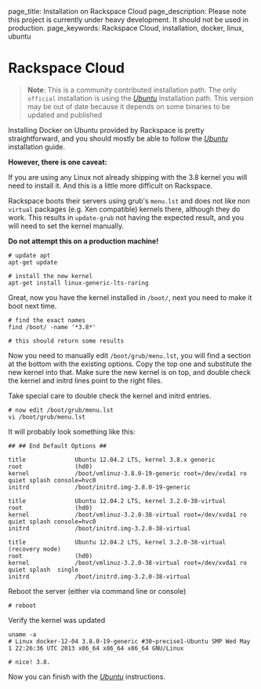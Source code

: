 page_title: Installation on Rackspace Cloud
page_description: Please note this project is currently under heavy development. It should not be used in production.
page_keywords: Rackspace Cloud, installation, docker, linux, ubuntu

# Rackspace Cloud

> **Note**:
> This is a community contributed installation path. The only `official`
> installation is using the [*Ubuntu*](../ubuntulinux/#ubuntu-linux)
> installation path. This version may be out of date because it depends on
> some binaries to be updated and published

Installing Docker on Ubuntu provided by Rackspace is pretty
straightforward, and you should mostly be able to follow the
[*Ubuntu*](../ubuntulinux/#ubuntu-linux) installation guide.

**However, there is one caveat:**

If you are using any Linux not already shipping with the 3.8 kernel you
will need to install it. And this is a little more difficult on
Rackspace.

Rackspace boots their servers using grub's `menu.lst`
and does not like non `virtual` packages (e.g. Xen compatible)
kernels there, although they do work. This results in
`update-grub` not having the expected result, and
you will need to set the kernel manually.

**Do not attempt this on a production machine!**

    # update apt
    apt-get update

    # install the new kernel
    apt-get install linux-generic-lts-raring

Great, now you have the kernel installed in `/boot/`, next you need to
make it boot next time.

    # find the exact names
    find /boot/ -name '*3.8*'

    # this should return some results

Now you need to manually edit `/boot/grub/menu.lst`,
you will find a section at the bottom with the existing options. Copy
the top one and substitute the new kernel into that. Make sure the new
kernel is on top, and double check the kernel and initrd lines point to
the right files.

Take special care to double check the kernel and initrd entries.

    # now edit /boot/grub/menu.lst
    vi /boot/grub/menu.lst

It will probably look something like this:

    ## ## End Default Options ##

    title              Ubuntu 12.04.2 LTS, kernel 3.8.x generic
    root               (hd0)
    kernel             /boot/vmlinuz-3.8.0-19-generic root=/dev/xvda1 ro quiet splash console=hvc0
    initrd             /boot/initrd.img-3.8.0-19-generic

    title              Ubuntu 12.04.2 LTS, kernel 3.2.0-38-virtual
    root               (hd0)
    kernel             /boot/vmlinuz-3.2.0-38-virtual root=/dev/xvda1 ro quiet splash console=hvc0
    initrd             /boot/initrd.img-3.2.0-38-virtual

    title              Ubuntu 12.04.2 LTS, kernel 3.2.0-38-virtual (recovery mode)
    root               (hd0)
    kernel             /boot/vmlinuz-3.2.0-38-virtual root=/dev/xvda1 ro quiet splash  single
    initrd             /boot/initrd.img-3.2.0-38-virtual

Reboot the server (either via command line or console)

    # reboot

Verify the kernel was updated

    uname -a
    # Linux docker-12-04 3.8.0-19-generic #30~precise1-Ubuntu SMP Wed May 1 22:26:36 UTC 2013 x86_64 x86_64 x86_64 GNU/Linux

    # nice! 3.8.

Now you can finish with the [*Ubuntu*](../ubuntulinux/#ubuntu-linux)
instructions.
